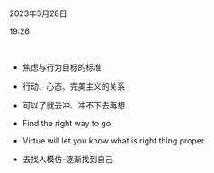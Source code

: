  

2023年3月28日

19:26

 

-   焦虑与行为目标的标准

-   行动、心态、完美主义的关系

-   可以了就去冲、冲不下去再想

-   Find the right way to go

-   Virtue will let you know what is right thing proper

-   去找人模仿-逐渐找到自己
